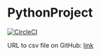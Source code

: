 # PythonProject

[![CircleCI](https://circleci.com/gh/Dysproz/PythonProject/tree/master.svg?style=svg)](https://circleci.com/gh/Dysproz/PythonProject/tree/master)

URL to csv file on GitHub: [link](https://raw.githubusercontent.com/dtandev/coronavirus/master/data/CoronavirusPL%20-%20General.csv)
